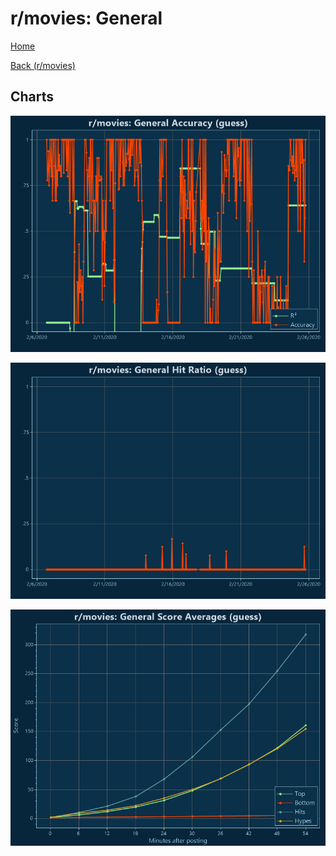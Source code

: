 # r/movies: General

[Home](../../index.md)

[Back (r/movies)](../guess_movies.md)

## Charts

![r/movies R² (guess)](../../images/models/guess_movies_General_Accuracy.png "r/movies R² (guess)")

![r/movies Hit Ratio (guess)](../../images/models/guess_movies_General_HitRatio.png "r/movies Hit Ratio (guess)")

![r/movies Score Averages (guess)](../../images/models/guess_movies_General_Scores.png "r/movies Score Averages (guess)")

